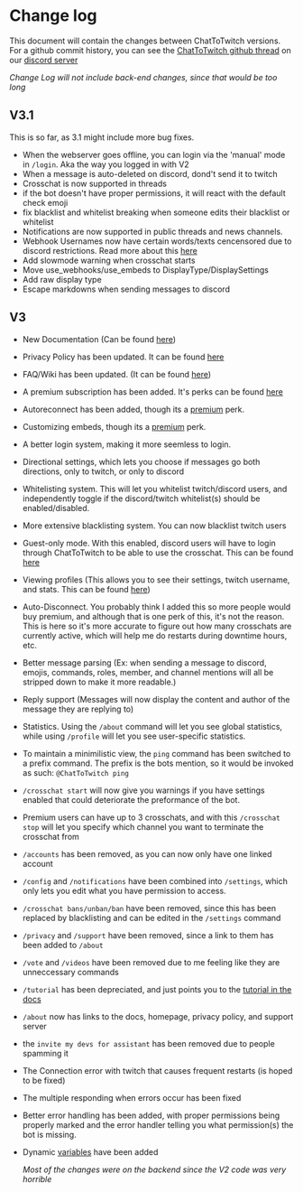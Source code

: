 # Change log

This document will contain the changes between ChatToTwitch versions. For a github commit history, you can see the [ChatToTwitch github thread](https://discord.com/channels/986344051110473769/1040403464691392573) on our [discord server](https://discord.gg/pP4mKKbRvk)

_Change Log will not include back-end changes, since that would be too long_

## V3.1

This is so far, as 3.1 might include more bug fixes.

- When the webserver goes offline, you can login via the 'manual' mode in `/login`. Aka the way you logged in with V2
- When a message is auto-deleted on discord, dond't send it to twitch
- Crosschat is now supported in threads
- if the bot doesn't have proper permissions, it will react with the default check emoji
- fix blacklist and whitelist breaking when someone edits their blacklist or whitelist
- Notifications are now supported in public threads and news channels.
- Webhook Usernames now have certain words/texts cencensored due to discord restrictions. Read more about this [here](/#webhook-name-replacements)
- Add slowmode warning when crosschat starts
- Move use_webhooks/use_embeds to DisplayType/DisplaySettings
- Add raw display type
- Escape markdowns when sending messages to discord

## V3

- New Documentation (Can be found [here](https://ctt-docs.cibere.dev))
- Privacy Policy has been updated. It can be found [here](https://www.cibere.dev/chattotwitch/privacy-policy)
- FAQ/Wiki has been updated. (It can be found [here](https://ctt-docs.cibere.dev/wiki/))
- A premium subscription has been added. It's perks can be found [here](https://ctt-docs.cibere.dev/premium/)
- Autoreconnect has been added, though its a [premium](https://ctt-docs.cibere.dev/premium) perk.
- Customizing embeds, though its a [premium](https://ctt-docs.cibere.dev/premium) perk.
- A better login system, making it more seemless to login.
- Directional settings, which lets you choose if messages go both directions, only to twitch, or only to discord
- Whitelisting system. This will let you whitelist twitch/discord users, and independently toggle if the discord/twitch whitelist(s) should be enabled/disabled.
- More extensive blacklisting system. You can now blacklist twitch users
- Guest-only mode. With this enabled, discord users will have to login through ChatToTwitch to be able to use the crosschat. This can be found [here](https://ctt-docs.cibere.dev/#guest-only-mode)
- Viewing profiles (This allows you to see their settings, twitch username, and stats. This can be found [here](https://ctt-docs.cibere.dev/#profiles))
- Auto-Disconnect. You probably think I added this so more people would buy premium, and although that is one perk of this, it's not the reason. This is here so it's more accurate to figure out how many crosschats are currently active, which will help me do restarts during downtime hours, etc.
- Better message parsing (Ex: when sending a message to discord, emojis, commands, roles, member, and channel mentions will all be stripped down to make it more readable.)
- Reply support (Messages will now display the content and author of the message they are replying to)
- Statistics. Using the `/about` command will let you see global statistics, while using `/profile` will let you see user-specific statistics.
- To maintain a minimilistic view, the `ping` command has been switched to a prefix command. The prefix is the bots mention, so it would be invoked as such: `@ChatToTwitch ping`
- `/crosschat start` will now give you warnings if you have settings enabled that could deteriorate the preformance of the bot.
- Premium users can have up to 3 crosschats, and with this `/crosschat stop` will let you specify which channel you want to terminate the crosschat from
- `/accounts` has been removed, as you can now only have one linked account
- `/config` and `/notifications` have been combined into `/settings`, which only lets you edit what you have permission to access.
- `/crosschat bans/unban/ban` have been removed, since this has been replaced by blacklisting and can be edited in the `/settings` command
- `/privacy` and `/support` have been removed, since a link to them has been added to `/about`
- `/vote` and `/videos` have been removed due to me feeling like they are unneccessary commands
- `/tutorial` has been depreciated, and just points you to the [tutorial in the docs](https://ctt-docs.cibere.dev/#tutorial)
- `/about` now has links to the docs, homepage, privacy policy, and support server
- the `invite my devs for assistant` has been removed due to people spamming it
- The Connection error with twitch that causes frequent restarts (is hoped to be fixed)
- The multiple responding when errors occur has been fixed
- Better error handling has been added, with proper permissions being properly marked and the error handler telling you what permission(s) the bot is missing.
- Dynamic [variables](https://ctt-docs.cibere.dev/#variables) have been added

  _Most of the changes were on the backend since the V2 code was very horrible_
